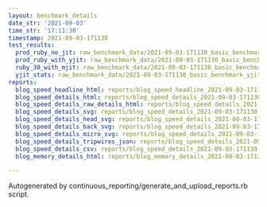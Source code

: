 ```yaml
---
layout: benchmark_details
date_str: '2021-09-03'
time_str: '17:11:30'
timestamp: 2021-09-03-171130
test_results:
  prod_ruby_no_jit: raw_benchmark_data/2021-09-03-171130_basic_benchmark_prod_ruby_no_jit.json
  prod_ruby_with_yjit: raw_benchmark_data/2021-09-03-171130_basic_benchmark_prod_ruby_with_yjit.json
  ruby_30_with_mjit: raw_benchmark_data/2021-09-03-171130_basic_benchmark_ruby_30_with_mjit.json
  yjit_stats: raw_benchmark_data/2021-09-03-171130_basic_benchmark_yjit_stats.json
reports:
  blog_speed_headline_html: reports/blog_speed_headline_2021-09-03-171130.html
  blog_speed_details_html: reports/blog_speed_details_2021-09-03-171130.html
  blog_speed_details_raw_details_html: reports/blog_speed_details_2021-09-03-171130.raw_details.html
  blog_speed_details_svg: reports/blog_speed_details_2021-09-03-171130.svg
  blog_speed_details_head_svg: reports/blog_speed_details_2021-09-03-171130.head.svg
  blog_speed_details_back_svg: reports/blog_speed_details_2021-09-03-171130.back.svg
  blog_speed_details_micro_svg: reports/blog_speed_details_2021-09-03-171130.micro.svg
  blog_speed_details_tripwires_json: reports/blog_speed_details_2021-09-03-171130.tripwires.json
  blog_speed_details_csv: reports/blog_speed_details_2021-09-03-171130.csv
  blog_memory_details_html: reports/blog_memory_details_2021-09-03-171130.html

---
```

Autogenerated by continuous_reporting/generate_and_upload_reports.rb script.
